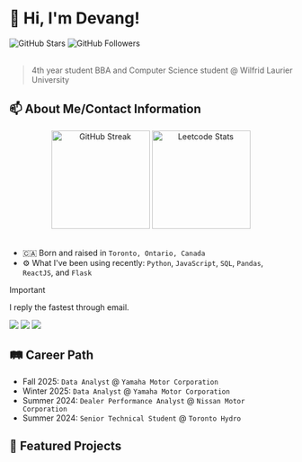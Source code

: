 # 👋 Hi, I'm Devang!
<div id='github-profile-stats'>
  <img src="https://img.shields.io/github/stars/devangmalhotra" alt="GitHub Stars" />
  <img src="https://img.shields.io/github/followers/devangmalhotra" alt="GitHub Followers" />
</div>
<br/>

> 4th year student BBA and Computer Science student @ Wilfrid Laurier University

## 📫 About Me/Contact Information
<div id='personal-stats' align='center' display='block'>
  <img src="https://streak-stats.demolab.com?user=devangmalhotra&theme=shades-of-purple&hide_border=true" alt="GitHub Streak" height='175px' />
  <img src="https://leetcard.jacoblin.cool/devangmalhotra?theme=nord&_sm_nck=1" alt="Leetcode Stats" height='175px' />
</div>
<br/>

* 🇨🇦 Born and raised in ```Toronto, Ontario, Canada```
* ⚙️ What I've been using recently: ```Python```, ```JavaScript```, ```SQL```, ```Pandas```, ```ReactJS```, and ```Flask```

> [!IMPORTANT]
> I reply the fastest through email.

<div id='contact-info'>
  <a href="mailto:malh2226@mylaurier.ca" target="_blank"><img src="https://img.shields.io/badge/Outlook-0072C6?style=plastic&logo=envelope&logoColor=white"></a>
  <a href="https://www.linkedin.com/in/devangmalhotra/" target="_blank"><img src="https://img.shields.io/badge/LinkedIn-0E76A8?style=plastic&logo=envelope&logoColor=white"></a>
  <img src="https://img.shields.io/badge/Discord:%20@devangmalhotra-5865F2?style=plastic&logo=discord&logoColor=white">
</div>

## 🛤️ Career Path
* Fall 2025: ``Data Analyst`` @ ``Yamaha Motor Corporation``
* Winter 2025: ``Data Analyst`` @ ``Yamaha Motor Corporation``
* Summer 2024: ``Dealer Performance Analyst`` @ ``Nissan Motor Corporation``
* Summer 2024: ``Senior Technical Student`` @ ``Toronto Hydro``

## 🌟 Featured Projects


<!--## 👋 Hi, I'm Devang!
<div align="center">
  <a href="" target="_blank"><img src="https://img.shields.io/badge/GitHub-100000?style=for-the-badge&logo=github&logoColor=white"></a>
  <a href="https://www.linkedin.com/in/devangmalhotra/" target="_blank"><img src="https://img.shields.io/badge/LinkedIn-0077B5?style=for-the-badge&logo=linkedin&logoColor=white"></a>
  <a href="mailto:malh2226@mylaurier.ca" target="_blank"><img src="https://img.shields.io/badge/Microsoft_Outlook-0078D4?style=for-the-badge&logo=microsoft-outlook&logoColor=white"></a>
  <a href="https://leetcode.com/u/devangmalhotra/" target="_blank"><img src="https://img.shields.io/badge/-LeetCode-FFA116?style=for-the-badge&logo=LeetCode&logoColor=black"></a>
</div>
<br>
<div align="center">
  <img src="https://leetcard.jacoblin.cool/devangmalhotra?theme=nord&font=Sen">
</div>
<br>

* Currently: ```Data Analyst``` at ```Yamaha Motor Canada``` (Fall 2025)
* Currently: ```Student``` at ```Wilfrid Laurier University```
* Previously: ```Data Analyst``` at ```Yamaha Motor Canada``` (Winter 2025)
* Previously: ```Dealer Performance Analyst``` at ```Nissan Motor Corporation``` (Spring 2024)
* Previously: ```Senior Technical Student``` at ```Toronto Hydro``` (Spring 2023)

## 🙋🏽‍♂️ A Little Bit About Me
* 🇨🇦 Born and raised in ```Toronto, Ontario, Canada```
* ⚙️ What I've been using recently: ```Python```, ```JavaScript```, ```SQL```, ```Pandas```, ```ReactJS```, and ```Flask```

## 💻 I'm Currently Completing My Third Co-op Term
* ```Data Analyst``` at ```Yamaha Motor Canada```

## 📫 How to Reach Me
* <img src="https://github.com/devangmalhotra/devangmalhotra/assets/119973585/c15489aa-b166-47dc-9c33-5a76dcae82f1" alt="drawing" width="15"/>: [/in/devangmalhotra](https://www.linkedin.com/in/devangmalhotra/)
* <img src="https://github.com/devangmalhotra/devangmalhotra/assets/119973585/d72ec499-77e1-4211-9d69-46dc80e0388a" alt="drawing" width="17"/>: @devangmalhotra-->

<!--
**devangmalhotra/devangmalhotra** is a ✨ _special_ ✨ repository because its `README.md` (this file) appears on your GitHub profile.
<a href="https://devangmalhotra.me/" target="_blank"><img src="https://img.shields.io/badge/website-000000?style=for-the-badge&logo=About.me&logoColor=white"></a>

Here are some ideas to get you started:

- 🔭 I’m currently working on ...
- 🌱 I’m currently learning ...
- 👯 I’m looking to collaborate on ...
- 🤔 I’m looking for help with ...
- 💬 Ask me about ...
- 📫 How to reach me: ...
- 😄 Pronouns: ...
- ⚡ Fun fact: ...
-->
[comment]: # (Under Construction. Please check back soon!)
